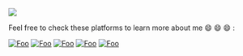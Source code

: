 ![](https://res.cloudinary.com/dcypkejjm/image/upload/v1595467342/GitHub_pghcgl.png?raw=true)

Feel free to check these platforms to learn more about me 😄 😄 😄 :

[![Foo](https://res.cloudinary.com/dcypkejjm/image/upload/v1596785302/portfolio_ogzexc.svg)](https://shahedsabab.github.io/shahed_portfolio)
[![Foo](https://res.cloudinary.com/dcypkejjm/image/upload/v1596785302/linkedin_filaqs.svg)](https://www.linkedin.com/in/shahed-anzarus-sabab)
[![Foo](https://res.cloudinary.com/dcypkejjm/image/upload/v1596785302/tableau_i3gsyi.svg)](https://public.tableau.com/profile/shahed.anzarus.sabab#)
[![Foo](https://res.cloudinary.com/dcypkejjm/image/upload/v1596785302/scholar_kaqxjb.svg)](https://scholar.google.ca/citations?user=DHauCgQAAAAJ&hl=en&oi=ao)
[![Foo](https://res.cloudinary.com/dcypkejjm/image/upload/v1596786384/flickr_wfzbfp.svg)](https://www.flickr.com/photos/189597623@N05/)



<!--
**ShahedSabab/ShahedSabab** is a ✨ _special_ ✨ repository because its `README.md` (this file) appears on your GitHub profile.

Here are some ideas to get you started:

- 🔭 I’m currently working on ...
- 🌱 I’m currently learning ...
- 👯 I’m looking to collaborate on ...
- 🤔 I’m looking for help with ...
- 💬 Ask me about ...
- 📫 How to reach me: ...
- 😄 Pronouns: ...
- ⚡ Fun fact: ...
-->
[portfolio]: https://shahedsabab.github.io/shahed_portfolio
[linkedin]: https://www.linkedin.com/in/shahed-anzarus-sabab
[tableau]: https://public.tableau.com/profile/shahed.anzarus.sabab#
[scholar]: https://scholar.google.ca/citations?user=DHauCgQAAAAJ&hl=en&oi=ao
